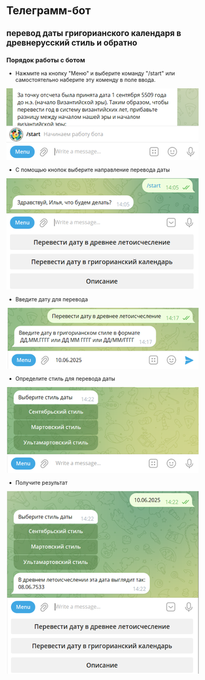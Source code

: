 # Телеграмм-бот
## перевод даты григорианского календаря в древнерусский стиль и обратно

### Порядок работы с ботом
* Нажмите на кнопку "Меню" и выберите команду "/start" или самостоятельно наберите эту коменду в поле ввода.

![Начало работы](/Start.png)

* С помощью кнопок выберите направление перевода даты

![Выбор направления перевода даты](/ChoiceStyle.png)

* Введите дату для перевода

![Ввод даты](/EnterDate.png)

* Определите стиль для перевода даты

![Выбор стиля](/Style.png)

* Получите результат

![Результат](/Result.png)